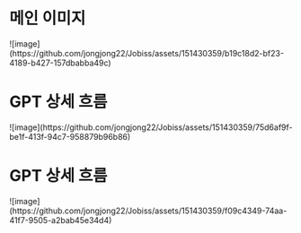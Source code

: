 
<h1>메인 이미지</h1>
![image](https://github.com/jongjong22/Jobiss/assets/151430359/b19c18d2-bf23-4189-b427-157dbabba49c)<br>
<h1>GPT 상세 흐름</h1>
![image](https://github.com/jongjong22/Jobiss/assets/151430359/75d6af9f-be1f-413f-94c7-958879b96b86)<br>
<h1>GPT 상세 흐름</h1>
![image](https://github.com/jongjong22/Jobiss/assets/151430359/f09c4349-74aa-41f7-9505-a2bab45e34d4)
